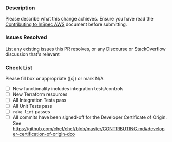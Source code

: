 ### Description

Please describe what this change achieves. Ensure you have read the [Contributing to InSpec AWS](https://github.com/chef-partners/inspec-aws/CONTRIBUTING.MD) document before submitting.

### Issues Resolved

List any existing issues this PR resolves, or any Discourse or StackOverflow discussion that's relevant

### Check List
Please fill box or appropriate ([x]) or mark N/A.
- [ ] New functionality includes integration tests/controls
- [ ] New Terraform resources 
- [ ] All Integration Tests pass
- [ ] All Unit Tests pass
- [ ] `rake lint` passes
- [ ] All commits have been signed-off for the Developer Certificate of Origin. See <https://github.com/chef/chef/blob/master/CONTRIBUTING.md#developer-certification-of-origin-dco>
